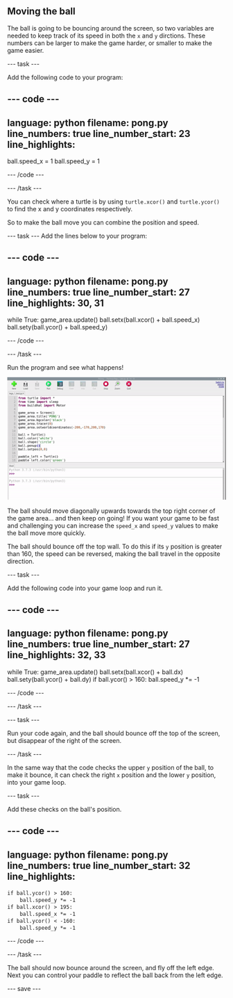 ## Moving the ball

The ball is going to be bouncing around the screen, so two variables are needed to keep track of its speed in both the `x` and `y` dirctions. These numbers can be larger to make the game harder, or smaller to make the game easier.

--- task ---

Add the following code to your program:

--- code ---
---
language: python
filename: pong.py
line_numbers: true
line_number_start: 23
line_highlights: 
---

ball.speed_x = 1
ball.speed_y = 1

--- /code ---

--- /task ---

You can check where a turtle is by using `turtle.xcor()` and `turtle.ycor()` to find the x and y coordinates respectively. 

So to make the ball move you can combine the position and speed. 

--- task ---
Add the lines below to your program:

--- code ---
---
language: python
filename: pong.py
line_numbers: true
line_number_start: 27
line_highlights: 30, 31
---

while True:
    game_area.update()
    ball.setx(ball.xcor() + ball.speed_x)
    ball.sety(ball.ycor() + ball.speed_y)

--- /code ---

--- /task ---

Run the program and see what happens!

![pong screen with the ball travelling off to the top right corner](images/ball_diagonal.gif)

The ball should move diagonally upwards towards the top right corner of the game area... and then keep on going! If you want your game to be fast and challenging you can increase the `speed_x` and `speed_y` values to make the ball move more quickly. 

The ball should bounce off the top wall. To do this if its `y` position is greater than 160, the speed can be reversed, making the ball travel in the opposite direction. 

--- task ---

Add the following code into your game loop and run it. 

--- code ---
---
language: python
filename: pong.py
line_numbers: true
line_number_start: 27
line_highlights: 32, 33
---

while True:
    game_area.update()
    ball.setx(ball.xcor() + ball.dx)
    ball.sety(ball.ycor() + ball.dy)
    if ball.ycor() > 160:
        ball.speed_y *= -1

--- /code ---

--- /task ---

--- task ---

Run your code again, and the ball should bounce off the top of the screen, but disappear of the right of the screen.

--- /task ---

In the same way that the code checks the upper `y` position of the ball, to make it bounce, it can check the right `x` position and the lower `y` position, into your game loop.

--- task ---

Add these checks on the ball's position.

--- code ---
---
language: python
filename: pong.py
line_numbers: true
line_number_start: 32
line_highlights: 
---
    if ball.ycor() > 160:
        ball.speed_y *= -1
    if ball.xcor() > 195:
        ball.speed_x *= -1
    if ball.ycor() < -160:
        ball.speed_y *= -1
--- /code ---

--- /task ---

The ball should now bounce around the screen, and fly off the left edge. Next you can control your paddle to reflect the ball back from the left edge.

--- save ---